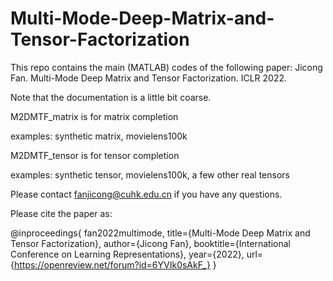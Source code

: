 # Multi-Mode-Deep-Matrix-and-Tensor-Factorization

This repo contains the main (MATLAB) codes of the following paper:
Jicong Fan. Multi-Mode Deep Matrix and Tensor Factorization. ICLR 2022.

Note that the documentation is a little bit coarse.

M2DMTF_matrix is for matrix completion

examples: synthetic matrix, movielens100k

M2DMTF_tensor is for tensor completion

examples: synthetic tensor, movielens100k, a few other real tensors

Please contact fanjicong@cuhk.edu.cn if you have any questions.

Please cite the paper as:

@inproceedings{
fan2022multimode,
title={Multi-Mode Deep Matrix and Tensor Factorization},
author={Jicong Fan},
booktitle={International Conference on Learning Representations},
year={2022},
url={https://openreview.net/forum?id=6YVIk0sAkF_}
}
